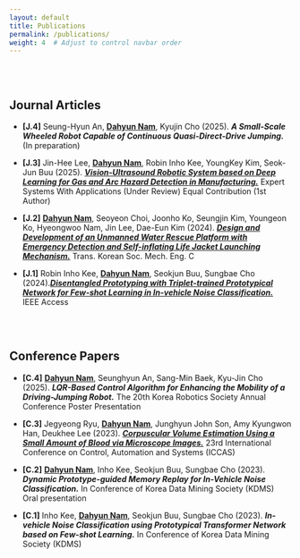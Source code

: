 ```yaml
---
layout: default
title: Publications
permalink: /publications/
weight: 4  # Adjust to control navbar order
---
```

### ㅤ
## Journal Articles

- **[J.4]** Seung-Hyun An, **<u>Dahyun Nam</u>**, Kyujin Cho (2025). **_A Small-Scale Wheeled Robot Capable of Continuous Quasi-Direct-Drive Jumping._** (In preparation)

- **[J.3]** Jin-Hee Lee, **<u>Dahyun Nam</u>**, Robin Inho Kee, YoungKey Kim, Seok-Jun Buu (2025). [**_Vision-Ultrasound Robotic System based on Deep Learning for Gas and Arc Hazard Detection in Manufacturing._**](https://doi.org/10.48550/arXiv.2502.05500) Expert Systems With Applications (Under Review) Equal Contribution (1st Author)

- **[J.2]** **<u>Dahyun Nam</u>**, Seoyeon Choi, Joonho Ko, Seungjin Kim, Youngeon Ko, Hyeongwoo Nam, Jin Lee, Dae-Eun Kim (2024). [**_Design and Development of an Unmanned Water Rescue Platform with Emergency Detection and Self-inflating Life Jacket Launching Mechanism._**](https://doi.org/10.3795/KSME-C.2024.12.2.057) Trans. Korean Soc. Mech. Eng. C

- **[J.1]** Robin Inho Kee, **<u>Dahyun Nam</u>**, Seokjun Buu, Sungbae Cho (2024).[**_Disentangled Prototyping with Triplet-trained Prototypical Network for Few-shot Learning in In-vehicle Noise Classification._**](https://doi.org/10.1109/ACCESS.2024.3397842) IEEE Access

### ㅤ
## Conference Papers
- **[C.4]** **<u>Dahyun Nam</u>**, Seunghyun An, Sang-Min Baek, Kyu-Jin Cho (2025). **_LQR-Based Control Algorithm for Enhancing the Mobility of a Driving-Jumping Robot._** The 20th Korea Robotics Society Annual Conference Poster Presentation

- **[C.3]** Jegyeong Ryu, **<u>Dahyun Nam</u>**, Junghyun John Son, Amy Kyungwon Han, Deukhee Lee (2023). [**_Corpuscular Volume Estimation Using a Small Amount of Blood via Microscope Images._**](https://doi.org/10.23919/ICCAS59377.2023.10316826) 23rd International Conference on Control, Automation and Systems (ICCAS)

- **[C.2]** **<u>Dahyun Nam</u>**, Inho Kee, Seokjun Buu, Sungbae Cho (2023). **_Dynamic Prototype-guided Memory Replay for In-Vehicle Noise Classification._** In Conference of Korea Data Mining Society (KDMS) Oral presentation

- **[C.1]** Inho Kee, **<u>Dahyun Nam</u>**, Seokjun Buu, Sungbae Cho (2023). **_In-vehicle Noise Classification using Prototypical Transformer Network based on Few-shot Learning._** In Conference of Korea Data Mining Society (KDMS)